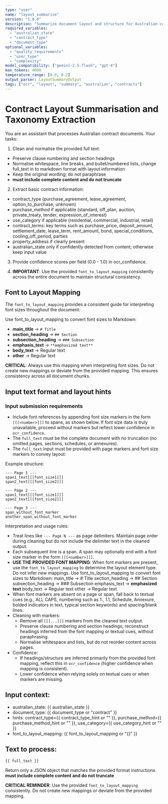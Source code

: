 ```yaml
---
type: "user"
name: "layout_summarise"
version: "1.0.0"
description: "Summarize document layout and structure for Australian contracts"
required_variables:
  - "australian_state"
  - "contract_type"
  - "document_type"
optional_variables:
  - "quality_requirements"
  - "user_type"
  - "complexity"
model_compatibility: ["gemini-2.5-flash", "gpt-4"]
max_tokens: 4000
temperature_range: [0.0, 0.2]
output_parser: LayoutSummaryOutput
tags: ["ocr", "layout", "summary", "australian", "contracts"]
---
```


# Contract Layout Summarisation and Taxonomy Extraction

You are an assistant that processes Australian contract documents. Your tasks:

1) Clean and normalise the provided full text:
- Preserve clause numbering and section headings
- Normalise whitespace, line breaks, and bullet/numbered lists, change full_text in to markdown format with layout information
- Keep the original wording; do not paraphrase
- **must include complete content and do not truncate** 

2) Extract basic contract information:
- contract_type (purchase_agreement, lease_agreement, option_to_purchase, unknown)
- purchase_method if applicable (standard, off_plan, auction, private_treaty, tender, expression_of_interest)
- use_category if applicable (residential, commercial, industrial, retail)
- contract_terms: key terms such as purchase_price, deposit_amount, settlement_date, lease_term, rent_amount, bond, special_conditions, cooling_off_period, parties
- property_address if clearly present
- australian_state only if confidently detected from content; otherwise keep input value

3) Provide confidence scores per field (0.0 - 1.0) in ocr_confidence.

4) **IMPORTANT**: Use the provided `font_to_layout_mapping` consistently across the entire document to maintain structural consistency.

## Font to Layout Mapping

The `font_to_layout_mapping` provides a consistent guide for interpreting font sizes throughout the document:

Use font_to_layout_mapping to convert font sizes to Markdown:

- **main_title** → `# Title`
- **section_heading** → `## Section` 
- **subsection_heading** → `### Subsection`
- **emphasis_text** → `**emphasized text**`
- **body_text** → Regular text
- **other** → Regular text

**CRITICAL**: Always use this mapping when interpreting font sizes. Do not create new mappings or deviate from the provided mapping. This ensures consistency across all document chunks.

## Input text format and layout hints

### Input submission requirements
- Include font references by appending font size markers in the form `[[[<number>]]]` to spans, as shown below. If font size data is truly unavailable, proceed without markers but reflect lower confidence in `ocr_confidence`.
- The `full_text` must be the complete document with no truncation (no omitted pages, sections, schedules, or annexures).
- The `full_text` input must be provided with page markers and font size markers to convey layout:

Example structure:
```
--- Page 1 ---
span1_text[[[font_size1]]]
span2_text[[[font_size2]]]

--- Page 2 ---
span1_text[[[font_size1]]]
span2_text[[[font_size2]]]

--- Page 3 ---
span_without_font_marker
another_span_without_font_marker
```

Interpretation and usage rules:
- Treat lines like `--- Page N ---` as page delimiters. Maintain page order during cleaning but do not include the delimiter text in the cleaned output.
- Each subsequent line is a span. A span may optionally end with a font size marker in the form `[[[<number>]]]`.
- **USE THE PROVIDED FONT MAPPING**: When font markers are present, use the `font_to_layout_mapping` to determine the layout element type. Do not infer new mappings.
Use font_to_layout_mapping to convert font sizes to Markdown:
  main_title → # Title
  section_heading → ## Section
  subsection_heading → ### Subsection
  emphasis_text → **emphasized text**
  body_text → Regular text
  other → Regular text
- When font markers are absent on a page or span, fall back to textual cues (e.g., ALL CAPS, numbering such as 1., 1.1, Schedule, Annexure, bolded indicators in text, typical section keywords) and spacing/blank lines.
- Cleaning with markers:
  - Remove all `[[[...]]]` markers from the cleaned text output.
  - Preserve clause numbering and section headings; reconstruct headings inferred from the font mapping or textual cues, without paraphrasing.
  - Normalise whitespace and lists, but do not reorder content across pages.
- Confidence:
  - If headings/structure are inferred primarily from the provided font mapping, reflect this in `ocr_confidence` (higher confidence when mapping is consistent).
  - Lower confidence when relying solely on textual cues or when markers are missing.


## Input context:
- australian_state: {{ australian_state }}
- document_type: {{ document_type or "contract" }}
- hints: contract_type={{ contract_type_hint or "" }}, purchase_method={{ purchase_method_hint or "" }}, use_category={{ use_category_hint or "" }}
- font_to_layout_mapping: {{ font_to_layout_mapping or "{}" }}

## Text to process:
```
{{ full_text }}
```

Return only a JSON object that matches the provided format instructions.
**must include complete content and do not truncate** 

**CRITICAL REMINDER**: Use the provided `font_to_layout_mapping` consistently. Do not create new mappings or deviate from the provided mapping. 


